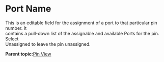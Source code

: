 # Port Name

This is an editable field for the assignment of a port to that particular pin number. It<br /> contains a pull-down list of the assignable and available Ports for the pin. Select<br /> Unassigned to leave the pin unassigned.

**Parent topic:**[Pin View](GUID-8023B5BE-3C02-45BA-843F-F1212520AA65.md)

